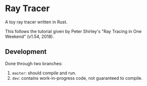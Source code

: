 # Ray Tracer

A toy ray tracer written in Rust.

This follows the tutorial given by Peter Shirley's "Ray Tracing in One Weekend"
(v1.54, 2018).

## Development

Done through two branches:

1. `master`: should compile and run.
2. `dev`: contains work-in-progress code, not guaranteed to compile.
